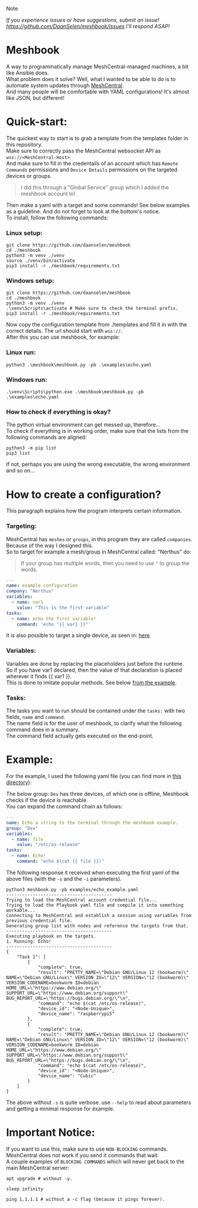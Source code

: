 > [!NOTE]
> *If you experience issues or have suggestions, submit an issue! https://github.com/DaanSelen/meshbook/issues I'll respond ASAP!*

# Meshbook

A way to programmatically manage MeshCentral-managed machines, a bit like Ansible does.<br>
What problem does it solve? Well, what I wanted to be able to do is to automate system updates through [MeshCentral](https://github.com/ylianst/meshcentral).<br>
And many people will be comfortable with YAML configurations! It's almost like JSON, but different!<br>

# Quick-start:

The quickest way to start is to grab a template from the templates folder in this repository.<br>
Make sure to correctly pass the MeshCentral websocket API as `wss://<MeshCentral-Host>`.<br>
And make sure to fill in the credentails of an account which has `Remote Commands` permissions and `Device Details` permissions on the targeted devices or groups.<br>

> I did this through a "Global Service" group which I added the meshbook account to!

Then make a yaml with a target and some commands! See below examples as a guideline. And do not forget to look at the bottom's notice.<br>
To install, follow the following commands:<br>

### Linux setup:

```shell
git clone https://github.com/daanselen/meshbook
cd ./meshbook
python3 -m venv ./venv
source ./venv/bin/activate
pip3 install -r ./meshbook/requirements.txt
```

### Windows setup:

```shell
git clone https://github.com/daanselen/meshbook
cd ./meshbook
python3 -m venv ./venv
.\venv\Scripts\activate # Make sure to check the terminal prefix.
pip3 install -r ./meshbook/requirements.txt
```

Now copy the configuration template from ./templates and fill it in with the correct details. The url should start with `wss://`.<br>
After this you can use meshbook, for example:

### Linux run:

```shell
python3 .\meshbook\meshbook.py -pb .\examples\echo.yaml
```

### Windows run:

```shell
.\venv\Scripts\python.exe .\meshbook\meshbook.py -pb .\examples\echo.yaml
```

### How to check if everything is okay?

The python virtual environment can get messed up, therefore...<br>
To check if everything is in working order, make sure that the lists from the following commands are aligned:

```
python3 -m pip list
pip3 list
```

If not, perhaps you are using the wrong executable, the wrong environment and so on...

# How to create a configuration?

This paragraph explains how the program interprets certain information.

### Targeting:

MeshCentral has `meshes` or `groups`, in this program they are called `companies`. Because of the way I designed this.<br>
So to target for example a mesh/group in MeshCentral called: "Nerthus" do:

> If your group has multiple words, then you need to use `"` to group the words.

```yaml
---
name: example configuration
company: "Nerthus"
variables:
  - name: var1
    value: "This is the first variable"
tasks:
  - name: echo the first variable!
    command: 'echo "{{ var1 }}"'
```

It is also possible to target a single device, as seen in: [here](./examples/echo.yaml).<br>

### Variables:

Variables are done by replacing the placeholders just before the runtime.<br>
So if you have var1 declared, then the value of that declaration is placed wherever it finds {{ var1 }}.<br>
This is done to imitate popular methods. See below [from the example](./examples/variable_example.yaml).<br>

### Tasks:

The tasks you want to run should be contained under the `tasks:` with two fields, `name` and `command`.<br>
The name field is for the user of meshbook, to clarify what the following command does in a summary.<br>
The command field actually gets executed on the end-point.<br>

# Example:

For the example, I used the following yaml file (you can find more in [this directory](./examples/)):

The below group: `Dev` has three devices, of which one is offline, Meshbook checks if the device is reachable.<br>
You can expand the command chain as follows:<br>

```yaml
---
name: Echo a string to the terminal through the meshbook example.
group: "Dev"
variables:
  - name: file
    value: "/etc/os-release"
tasks:
  - name: Echo!
    command: "echo $(cat {{ file }})"
```

The following response it received when executing the first yaml of the above files (with the `-s` and the `-i` parameters).

```shell
python3 meshbook.py -pb examples/echo_example.yaml
----------------------------------------
Trying to load the MeshCentral account credential file...
Trying to load the Playbook yaml file and compile it into something workable...
Connecting to MeshCentral and establish a session using variables from previous credential file.
Generating group list with nodes and reference the targets from that.
----------------------------------------
Executing playbook on the targets.
1. Running: Echo!
----------------------------------------
{
    "Task 1": [
        {
            "complete": true,
            "result": "PRETTY_NAME=\"Debian GNU/Linux 12 (bookworm)\" NAME=\"Debian GNU/Linux\" VERSION_ID=\"12\" VERSION=\"12 (bookworm)\" VERSION_CODENAME=bookworm ID=debian HOME_URL=\"https://www.debian.org/\" SUPPORT_URL=\"https://www.debian.org/support\" BUG_REPORT_URL=\"https://bugs.debian.org/\"\n",
            "command": "echo $(cat /etc/os-release)",
            "device_id": "<Node-Unique>",
            "device_name": "raspberrypi5"
        },
        {
            "complete": true,
            "result": "PRETTY_NAME=\"Debian GNU/Linux 12 (bookworm)\" NAME=\"Debian GNU/Linux\" VERSION_ID=\"12\" VERSION=\"12 (bookworm)\" VERSION_CODENAME=bookworm ID=debian HOME_URL=\"https://www.debian.org/\" SUPPORT_URL=\"https://www.debian.org/support\" BUG_REPORT_URL=\"https://bugs.debian.org/\"\n",
            "command": "echo $(cat /etc/os-release)",
            "device_id": "<Node-Unique>",
            "device_name": "Cubic"
        }
    ]
}
```
The above without `-s` is quite verbose. use `--help` to read about parameters and getting a minimal response for example.

# Important Notice:

If you want to use this, make sure to use `NON-BLOCKING` commands. MeshCentral does not work if you send it commands that wait.<br>
A couple examples of `BLOCKING COMMANDS` which will never get back to the main MeshCentral server:

```shell
apt upgrade # without -y.

sleep infinity

ping 1.1.1.1 # without a -c flag (because it pings forever).
```
